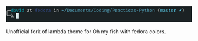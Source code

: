 ![Alt text](Screenshot.png?raw=true)



Unofficial fork of lambda theme for Oh my fish with fedora colors.
